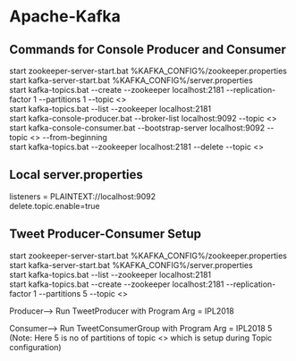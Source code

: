 # Apache-Kafka

Commands for Console Producer and Consumer
--------------------------------------------------  
start zookeeper-server-start.bat %KAFKA_CONFIG%/zookeeper.properties  
start kafka-server-start.bat %KAFKA_CONFIG%/server.properties     
start kafka-topics.bat --create --zookeeper localhost:2181 --replication-factor 1 --partitions 1 --topic <<Hello-kafka>>  
start kafka-topics.bat --list --zookeeper localhost:2181  
start kafka-console-producer.bat --broker-list localhost:9092 --topic <<Hello-kafka>>          
start kafka-console-consumer.bat --bootstrap-server localhost:9092 --topic <<Hello-kafka>> --from-beginning   
start kafka-topics.bat --zookeeper localhost:2181 --delete --topic <<Hello-kafka>>    

Local server.properties
----------------------------------------------------- 
listeners = PLAINTEXT://localhost:9092  
delete.topic.enable=true  


Tweet Producer-Consumer Setup
----------------------------------------------------- 
start zookeeper-server-start.bat %KAFKA_CONFIG%/zookeeper.properties  
start kafka-server-start.bat %KAFKA_CONFIG%/server.properties     
start kafka-topics.bat --list --zookeeper localhost:2181    
start kafka-topics.bat --create --zookeeper localhost:2181 --replication-factor 1 --partitions 5 --topic <<IPL2018>>    

Producer-->
Run TweetProducer with Program Arg = IPL2018

Consumer-->
Run TweetConsumerGroup with Program Arg = IPL2018 5
(Note: Here 5 is no of partitions of topic <<IPL2018>> which is setup during Topic configuration)


